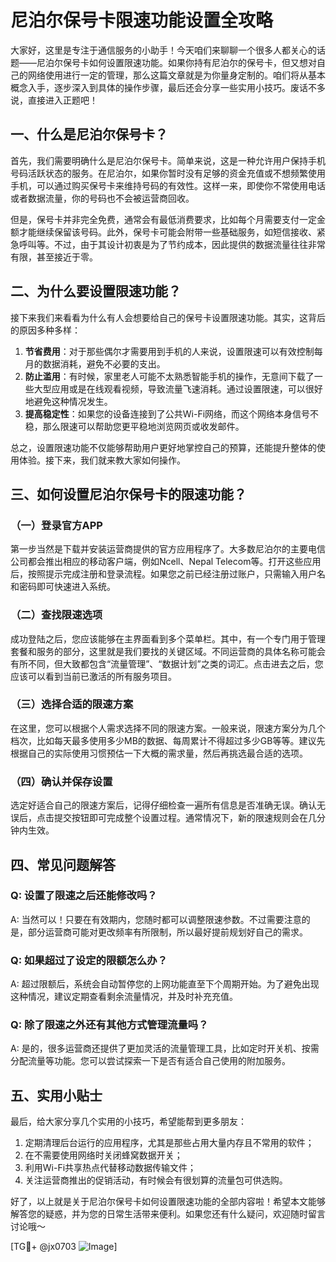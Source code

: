 # 尼泊尔保号卡限速功能设置全攻略

大家好，这里是专注于通信服务的小助手！今天咱们来聊聊一个很多人都关心的话题——尼泊尔保号卡如何设置限速功能。如果你持有尼泊尔的保号卡，但又想对自己的网络使用进行一定的管理，那么这篇文章就是为你量身定制的。咱们将从基本概念入手，逐步深入到具体的操作步骤，最后还会分享一些实用小技巧。废话不多说，直接进入正题吧！

## 一、什么是尼泊尔保号卡？

首先，我们需要明确什么是尼泊尔保号卡。简单来说，这是一种允许用户保持手机号码活跃状态的服务。在尼泊尔，如果你暂时没有足够的资金充值或不想频繁使用手机，可以通过购买保号卡来维持号码的有效性。这样一来，即使你不常使用电话或者数据流量，你的号码也不会被运营商回收。

但是，保号卡并非完全免费，通常会有最低消费要求，比如每个月需要支付一定金额才能继续保留该号码。此外，保号卡可能会附带一些基础服务，如短信接收、紧急呼叫等。不过，由于其设计初衷是为了节约成本，因此提供的数据流量往往非常有限，甚至接近于零。

## 二、为什么要设置限速功能？

接下来我们来看看为什么有人会想要给自己的保号卡设置限速功能。其实，这背后的原因多种多样：

1. **节省费用**：对于那些偶尔才需要用到手机的人来说，设置限速可以有效控制每月的数据消耗，避免不必要的支出。
2. **防止滥用**：有时候，家里老人可能不太熟悉智能手机的操作，无意间下载了一些大型应用或是在线观看视频，导致流量飞速消耗。通过设置限速，可以很好地避免这种情况发生。
3. **提高稳定性**：如果您的设备连接到了公共Wi-Fi网络，而这个网络本身信号不稳，那么限速可以帮助您更平稳地浏览网页或收发邮件。

总之，设置限速功能不仅能够帮助用户更好地掌控自己的预算，还能提升整体的使用体验。接下来，我们就来教大家如何操作。

## 三、如何设置尼泊尔保号卡的限速功能？

### （一）登录官方APP

第一步当然是下载并安装运营商提供的官方应用程序了。大多数尼泊尔的主要电信公司都会推出相应的移动客户端，例如Ncell、Nepal Telecom等。打开这些应用后，按照提示完成注册和登录流程。如果您之前已经注册过账户，只需输入用户名和密码即可快速进入系统。

### （二）查找限速选项

成功登陆之后，您应该能够在主界面看到多个菜单栏。其中，有一个专门用于管理套餐和服务的部分，这里就是我们要找的关键区域。不同运营商的具体名称可能会有所不同，但大致都包含“流量管理”、“数据计划”之类的词汇。点击进去之后，您应该可以看到当前已激活的所有服务项目。

### （三）选择合适的限速方案

在这里，您可以根据个人需求选择不同的限速方案。一般来说，限速方案分为几个档次，比如每天最多使用多少MB的数据、每周累计不得超过多少GB等等。建议先根据自己的实际使用习惯预估一下大概的需求量，然后再挑选最合适的选项。

### （四）确认并保存设置

选定好适合自己的限速方案后，记得仔细检查一遍所有信息是否准确无误。确认无误后，点击提交按钮即可完成整个设置过程。通常情况下，新的限速规则会在几分钟内生效。

## 四、常见问题解答

### Q: 设置了限速之后还能修改吗？
A: 当然可以！只要在有效期内，您随时都可以调整限速参数。不过需要注意的是，部分运营商可能对更改频率有所限制，所以最好提前规划好自己的需求。

### Q: 如果超过了设定的限额怎么办？
A: 超过限额后，系统会自动暂停您的上网功能直至下个周期开始。为了避免出现这种情况，建议定期查看剩余流量情况，并及时补充充值。

### Q: 除了限速之外还有其他方式管理流量吗？
A: 是的，很多运营商还提供了更加灵活的流量管理工具，比如定时开关机、按需分配流量等功能。您可以尝试探索一下是否有适合自己使用的附加服务。

## 五、实用小贴士

最后，给大家分享几个实用的小技巧，希望能帮到更多朋友：

1. 定期清理后台运行的应用程序，尤其是那些占用大量内存且不常用的软件；
2. 在不需要使用网络时关闭蜂窝数据开关；
3. 利用Wi-Fi共享热点代替移动数据传输文件；
4. 关注运营商推出的促销活动，有时候会有很划算的流量包可供选购。

好了，以上就是关于尼泊尔保号卡如何设置限速功能的全部内容啦！希望本文能够解答您的疑惑，并为您的日常生活带来便利。如果您还有什么疑问，欢迎随时留言讨论哦～

[TG💪+ @jx0703 ![Image](https://github.com/user-attachments/assets/dbca1d08-cadb-493c-b0ec-ad6f7a83f270)]